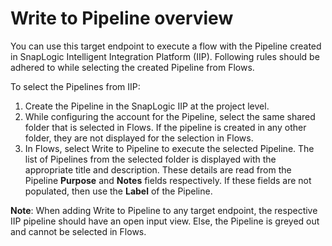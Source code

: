 # Write to Pipeline overview

You can use this target endpoint to execute a flow with the Pipeline created in SnapLogic Intelligent Integration Platform (IIP). Following rules should be adhered to while selecting the created Pipeline from Flows.

To select the Pipelines from IIP:

1. Create the Pipeline in the SnapLogic IIP at the project level.
2. While configuring the account for the Pipeline, select the same shared folder that is selected in Flows. If the pipeline is created in any other folder, they are not displayed for the selection in Flows.
3. In Flows, select Write to Pipeline to execute the selected Pipeline. The list of Pipelines from the selected folder is displayed with the appropriate title and description. These details are read from the Pipeline **Purpose** and **Notes** fields respectively. If these fields are not populated, then use the **Label** of the Pipeline.

**Note**: When adding Write to Pipeline to any target endpoint, the respective IIP pipeline should have an open input view. Else, the Pipeline is greyed out and cannot be selected in Flows.
